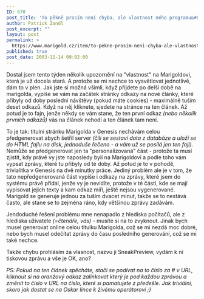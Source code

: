 ```yaml
---
ID: 670
post_title: 'To pěkně prosím není chyba, ale vlastnost mého programu&#8230;'
author: Patrick Zandl
post_excerpt: ""
layout: post
permalink: >
  https://www.marigold.cz/item/to-pekne-prosim-neni-chyba-ale-vlastnost-meho-programu
published: true
post_date: 2003-11-14 09:02:00
---
```

<P>Dostal jsem tento týden několik upozornění na "vlastnost" na Marigoldovi, která je už docela stará. A protože se mi nechce to vysvětlovat jednotlivě, dám to v plen. Jak jste si možná všimli, když přijdete po delší době na marigolda, vypíše se vám na začátek stránky odkazy na nové články, které přibyly od doby poslední návštěvy (pokud máte cookies) - maximálně tuším deset odkazů. Když na něj kliknete, sjedete na stránce na ten článek. Až potud je to fajn, jenže někdy se vám stane, že ten první odkaz <EM>(nebo několik prvních odkazů)</EM> vás na článek nehodí a ten článek tam není. </P>
<P>To je tak: titulní stránku Marigolda v Genesis nechávám celou předgenerovat abych šetřil server <EM>(čili se sestaví data z databáze a uloží se do HTML fajlu na disk, jednoduše řečeno - a vám už se posílá jen ten fajl).</EM> Nemůže se předgenerovat jen ta "personalizovaná" část - protože ta musí zjistit, kdy právě vy jste naposledy byli na Marigoldovi a podle toho vám vypsat zprávy, které tu přibyly od té doby. Až potud je to v pohodě, trivialitka v Genesis na dvě minutky práce. Jediný problém ale je v tom, že tato nepředgenerovaná část vypíše i odkazy na zprávy, které jsem do systému právě přidal, jenže vy je nevidíte, protože v té části, kde se mají vypisovat jejich texty a kam odkaz míří, ještě nejsou vygenerované. Marigold se generuje jednou za tuším dvacet minut, takže se to nestává často, ale stane se to zejména ráno, kdy většinou zprávy zadávám. </P>
<P>Jendoduché řešení problému mne nenapadlo z hlediska počítačů, ale z hlediska uživatele <EM>(=čtenáře, vás)</EM> - musíte si na to zvyknout. Jinak bych musel generovat online celou titulku Marigolda, což se mi nezdá moc dobré, nebo bych musel odečítat zprávy do času posledního generování, což se mi také nechce. </P>
<P>Takže chybu prohlásím za vlasnost, nazvu ji SneakPreview, vydám k ní tiskovou zprávu a vše je OK, ano?</P>
<P><EM>PS: Pokud na ten článek spěcháte, stačí se podívat na to číslo za # v URL, kliknout si na oranžový odkaz zalinkovat který je pod každou zprávou a změnit to číslo v URL na číslo, které si pamatujete z předešle. Jak triviální, skoro jak dostat se na Oskar lince k živému operátorovi ;)</EM></P>